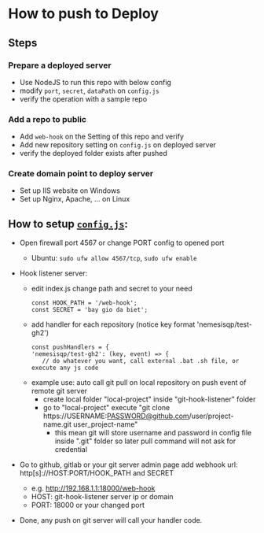 # How to push to Deploy 

## Steps
### Prepare a deployed server
  + Use NodeJS to run this repo with below config
  + modify `port`, `secret`, `dataPath` on `config.js`
  + verify the operation with a sample repo
### Add a repo to public
  + Add `web-hook` on the Setting of this repo and verify
  + Add new repository setting on `config.js` on deployed server
  + verify the deployed folder exists after pushed
  
### Create domain point to deploy server
  + Set up IIS website on Windows
  + Set up Nginx, Apache, ... on Linux
  

## How to setup [`config.js`](https://github.com/easywebhub/git-hook-listener/blob/master/config.js):
- Open firewall port 4567 or change PORT config to opened port
  - Ubuntu: ```sudo ufw allow 4567/tcp```,  ```sudo ufw enable```
- Hook listener server:
  - edit index.js change path and secret to your need
    ```
    const HOOK_PATH = '/web-hook';
    const SECRET = 'bay gio da biet';
    ```
  - add handler for each repository (notice key format 'nemesisqp/test-gh2') 
     ```
    const pushHandlers = {
    'nemesisqp/test-gh2': (key, event) => {
        // do whatever you want, call external .bat .sh file, or execute any js code
    ```
  - example use: auto call git pull on local repository on push event of remote git server
    - create local folder "local-project" inside "git-hook-listener" folder
    - go to "local-project" execute "git clone https://USERNAME:PASSWORD@github.com/user/project-name.git user_project-name"
      - this mean git will store username and password in config file inside ".git" folder so later pull command will not ask for credential
    
- Go to github, gitlab or your git server admin page add webhook url: http[s]://HOST:PORT/HOOK_PATH and SECRET
    - e.g. http://192.168.1.1:18000/web-hook
    - HOST: git-hook-listener server ip or domain
    - PORT: 18000 or your changed port
    
- Done, any push on git server will call your handler code. 

